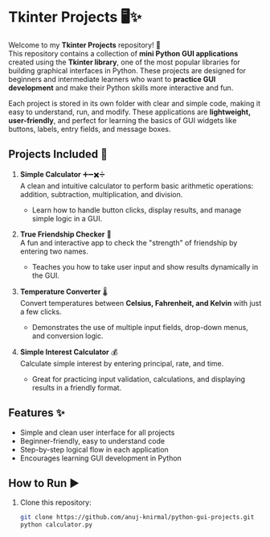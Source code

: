 # Tkinter Projects 🖥️✨

Welcome to my **Tkinter Projects** repository! 🎉  
This repository contains a collection of **mini Python GUI applications** created using the **Tkinter library**, one of the most popular libraries for building graphical interfaces in Python. These projects are designed for beginners and intermediate learners who want to **practice GUI development** and make their Python skills more interactive and fun.  

Each project is stored in its own folder with clear and simple code, making it easy to understand, run, and modify. These applications are **lightweight, user-friendly**, and perfect for learning the basics of GUI widgets like buttons, labels, entry fields, and message boxes.  

## Projects Included 📝

1. **Simple Calculator** ➕➖✖️➗  
   A clean and intuitive calculator to perform basic arithmetic operations: addition, subtraction, multiplication, and division.  
   - Learn how to handle button clicks, display results, and manage simple logic in a GUI.  

2. **True Friendship Checker** 💖  
   A fun and interactive app to check the "strength" of friendship by entering two names.  
   - Teaches you how to take user input and show results dynamically in the GUI.  

3. **Temperature Converter** 🌡️  
   Convert temperatures between **Celsius, Fahrenheit, and Kelvin** with just a few clicks.  
   - Demonstrates the use of multiple input fields, drop-down menus, and conversion logic.  

4. **Simple Interest Calculator** 💰  
   Calculate simple interest by entering principal, rate, and time.  
   - Great for practicing input validation, calculations, and displaying results in a friendly format.  

## Features ✨
- Simple and clean user interface for all projects  
- Beginner-friendly, easy to understand code  
- Step-by-step logical flow in each application  
- Encourages learning GUI development in Python  

## How to Run ▶️
1. Clone this repository:
   ```bash
   git clone https://github.com/anuj-knirmal/python-gui-projects.git
   python calculator.py
